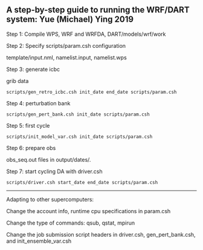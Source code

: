 A step-by-step guide to running the WRF/DART system:
Yue (Michael) Ying 2019
----------------------------------------------------------

Step 1: Compile WPS, WRF and WRFDA, DART/models/wrf/work

Step 2: Specify scripts/param.csh configuration

  template/input.nml, namelist.input, namelist.wps

Step 3: generate icbc

  grib data

    scripts/gen_retro_icbc.csh init_date end_date scripts/param.csh

Step 4: perturbation bank

    scripts/gen_pert_bank.csh init_date scripts/param.csh

Step 5: first cycle

    scripts/init_model_var.csh init_date scripts/param.csh

Step 6: prepare obs

  obs_seq.out files in output/dates/.
  
Step 7: start cycling DA with driver.csh

    scripts/driver.csh start_date end_date scripts/param.csh

----------------------------------------------------------
Adapting to other supercomputers:

  Change the account info, runtime cpu specifications in param.csh

  Change the type of commands: qsub, qstat, mpirun

  Change the job submission script headers in driver.csh, gen_pert_bank.csh, and init_ensemble_var.csh
